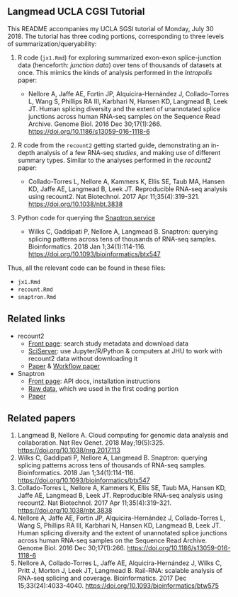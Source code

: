 ## Langmead UCLA CGSI Tutorial

This README accompanies my UCLA SGSI tutorial of Monday, July 30 2018.  The tutorial has three coding portions, corresponding to three levels of summarization/queryability:

1. R code (`jx1.Rmd`) for exploring summarized exon-exon splice-junction data (henceforth: *junction data*) over tens of thousands of datasets at once.  This mimics the kinds of analysis performed in the *Intropolis* paper:

    * Nellore A, Jaffe AE, Fortin JP, Alquicira-Hernández J, Collado-Torres L, Wang S, Phillips RA III, Karbhari N, Hansen KD, Langmead B, Leek JT. Human splicing diversity and the extent of unannotated splice junctions across human RNA-seq samples on the Sequence Read Archive. Genome Biol. 2016 Dec 30;17(1):266.  https://doi.org/10.1186/s13059-016-1118-6

2. R code from the `recount2` getting started guide, demonstrating an in-depth analysis of a few RNA-seq *studies*, and making use of different summary types.  Similar to the analyses performed in the *recount2* paper:

    * Collado-Torres L, Nellore A, Kammers K, Ellis SE, Taub MA, Hansen KD, Jaffe AE, Langmead B, Leek JT. Reproducible RNA-seq analysis using recount2. Nat Biotechnol. 2017 Apr 11;35(4):319-321. https://doi.org/10.1038/nbt.3838

3. Python code for querying the [Snaptron service](http://snaptron.cs.jhu.edu)

    * Wilks C, Gaddipati P, Nellore A, Langmead B. Snaptron: querying splicing patterns across tens of thousands of RNA-seq samples. Bioinformatics. 2018 Jan 1;34(1):114-116. https://doi.org/10.1093/bioinformatics/btx547

Thus, all the relevant code can be found in these files:

* `jx1.Rmd`
* `recount.Rmd`
* `snaptron.Rmd`

## Related links

* recount2
    * [Front page](https://jhubiostatistics.shinyapps.io/recount/): search study metadata and download data
    * [SciServer](): use Jupyter/R/Python & computers at JHU to work with recount2 data without downloading it
    * [Paper](https://doi.org/10.1038/nbt.3838) & [Workflow paper]()
* Snaptron
    * [Front page](http://snaptron.cs.jhu.edu): API docs, installation instructions
    * [Raw data](http://snaptron.cs.jhu.edu/data/), which we used in the first coding portion
    * [Paper](https://doi.org/10.1093/bioinformatics/btx547)

## Related papers

1. Langmead B, Nellore A. Cloud computing for genomic data analysis and collaboration. Nat Rev Genet. 2018 May;19(5):325. https://doi.org/10.1038/nrg.2017.113
2. Wilks C, Gaddipati P, Nellore A, Langmead B. Snaptron: querying splicing patterns across tens of thousands of RNA-seq samples. Bioinformatics. 2018 Jan 1;34(1):114-116. https://doi.org/10.1093/bioinformatics/btx547
3. Collado-Torres L, Nellore A, Kammers K, Ellis SE, Taub MA, Hansen KD, Jaffe AE, Langmead B, Leek JT. Reproducible RNA-seq analysis using recount2. Nat Biotechnol. 2017 Apr 11;35(4):319-321. https://doi.org/10.1038/nbt.3838
4. Nellore A, Jaffe AE, Fortin JP, Alquicira-Hernández J, Collado-Torres L, Wang S, Phillips RA III, Karbhari N, Hansen KD, Langmead B, Leek JT. Human splicing diversity and the extent of unannotated splice junctions across human RNA-seq samples on the Sequence Read Archive. Genome Biol. 2016 Dec 30;17(1):266.  https://doi.org/10.1186/s13059-016-1118-6
5. Nellore A, Collado-Torres L, Jaffe AE, Alquicira-Hernández J, Wilks C, Pritt J, Morton J, Leek JT, Langmead B. Rail-RNA: scalable analysis of RNA-seq splicing and coverage. Bioinformatics. 2017 Dec 15;33(24):4033-4040. https://doi.org/10.1093/bioinformatics/btw575
